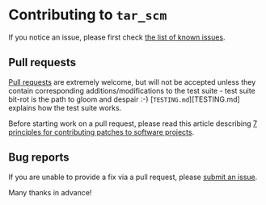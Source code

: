 # Contributing to `tar_scm`

If you notice an issue, please first check [the list of known issues](https://github.com/openSUSE/obs-service-tar_scm/issues?state=open).

## Pull requests

[Pull requests](https://help.github.com/articles/using-pull-requests)
are extremely welcome, but will not be accepted unless they contain
corresponding additions/modifications to the test suite - test suite
bit-rot is the path to gloom and despair :-)  [`TESTING.md`][TESTING.md]
explains how the test suite works.

Before starting work on a pull request, please read this article
describing [7 principles for contributing patches to software projects](http://blog.adamspiers.org/2012/11/10/7-principles-for-contributing-patches-to-software-projects/).

## Bug reports

If you are unable to provide a fix via a pull request, please
[submit an issue](https://github.com/openSUSE/obs-service-tar_scm/issues/new).

Many thanks in advance!
